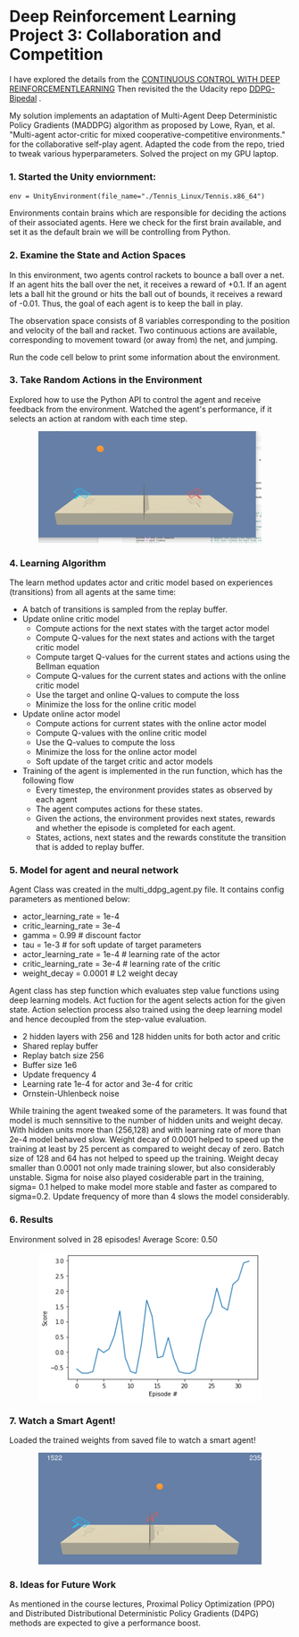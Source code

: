 # Deep Reinforcement Learning Project 3: Collaboration and Competition


I have explored the details from the [CONTINUOUS CONTROL WITH DEEP REINFORCEMENTLEARNING](https://arxiv.org/pdf/1509.02971.pdf) 
Then revisited the the Udacity repo [DDPG-Bipedal](https://github.com/udacity/deep-reinforcement-learning/tree/master/ddpg-bipedal) .

My solution implements an adaptation of Multi-Agent Deep Deterministic Policy Gradients (MADDPG) algorithm as proposed by Lowe, Ryan, et al. "Multi-agent actor-critic for mixed cooperative-competitive environments." for the collaborative self-play agent. Adapted the code from the repo, tried to tweak various hyperparameters. Solved the project on my GPU laptop.

### 1. Started the Unity enviornment:
```
env = UnityEnvironment(file_name="./Tennis_Linux/Tennis.x86_64")
```
Environments contain brains which are responsible for deciding the actions of their associated agents. Here we check for the first brain available, and set it as the default brain we will be controlling from Python.

### 2. Examine the State and Action Spaces

In this environment, two agents control rackets to bounce a ball over a net. If an agent hits the ball over the net, it receives a reward of +0.1. If an agent lets a ball hit the ground or hits the ball out of bounds, it receives a reward of -0.01. Thus, the goal of each agent is to keep the ball in play.

The observation space consists of 8 variables corresponding to the position and velocity of the ball and racket. Two continuous actions are available, corresponding to movement toward (or away from) the net, and jumping.

Run the code cell below to print some information about the environment.

### 3. Take Random Actions in the Environment

Explored how to use the Python API to control the agent and receive feedback from the environment. Watched the agent's performance, if it selects an action at random with each time step.

<p align=center><img src="Tennis-Untrained.gif" alt="agent" width="400" height="200"/></p>

### 4. Learning Algorithm

The learn method updates actor and critic model based on experiences (transitions) from all agents at the same time:

- A batch of transitions is sampled from the replay buffer.
- Update online critic model
	- Compute actions for the next states with the target actor model
	- Compute Q-values for the next states and actions with the target critic model
	- Compute target Q-values for the current states and actions using the Bellman equation
	- Compute Q-values for the current states and actions with the online critic model
	- Use the target and online Q-values to compute the loss
	- Minimize the loss for the online critic model
- Update online actor model
	- Compute actions for current states with the online actor model
	- Compute Q-values with the online critic model
	- Use the Q-values to compute the loss
	- Minimize the loss for the online actor model
	- Soft update of the target critic and actor models
- Training of the agent is implemented in the run function, which has the following flow
	- Every timestep, the environment provides states as observed by each agent
	- The agent computes actions for these states.
	- Given the actions, the environment provides next states, rewards and whether the episode is completed for each agent.
	- States, actions, next states and the rewards constitute the transition that is added to replay buffer.

### 5. Model for agent and neural network
Agent Class was created in the multi_ddpg_agent.py file. It contains config parameters as mentioned below:

- actor_learning_rate = 1e-4
- critic_learning_rate = 3e-4 
- gamma = 0.99            # discount factor
- tau = 1e-3              # for soft update of target parameters
- actor_learning_rate = 1e-4         # learning rate of the actor 
- critic_learning_rate = 3e-4         # learning rate of the critic
- weight_decay = 0.0001 # L2 weight decay

Agent class has step function which evaluates step value functions using deep learning models. Act fuction for the agent selects action for the given state. Action selection process also trained using the deep learning model and hence decoupled from the step-value evaluation.

- 2 hidden layers with 256 and 128 hidden units for both actor and critic
- Shared replay buffer
- Replay batch size 256
- Buffer size 1e6
- Update frequency 4
- Learning rate 1e-4 for actor and 3e-4 for critic
- Ornstein-Uhlenbeck noise

While training the agent tweaked some of the parameters. It was found that model is much sennsitive to the number of hidden units and weight decay. With hidden units more than (256,128) and with learning rate of more than 2e-4 model behaved slow. Weight decay of 0.0001 helped to speed up the training at least by 25 percent as compared to weight decay of zero. 
Batch size of 128 and 64 has not helped to speed up the training. Weight decay smaller than 0.0001 not only made training slower, but also considerably unstable. Sigma for noise also played cosiderable part in the training, sigma= 0.1 helped to make model more stable and faster as compared to sigma=0.2. Update frequency of more than 4 slows the model considerably.

### 6. Results

Environment solved in 28 episodes!	Average Score: 0.50

<p align=center><img src="score.png" alt="scores" width="400"/></p>


### 7. Watch a Smart Agent!
Loaded the trained weights from saved file to watch a smart agent!
<p align=center><img src="TrainedAgent.gif" alt="agent" width="400" height="200"/></p>

### 8. Ideas for Future Work
As mentioned in the course lectures, Proximal Policy Optimization (PPO) and Distributed Distributional Deterministic Policy Gradients (D4PG) methods are expected to give a performance boost.















